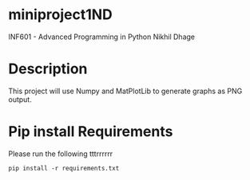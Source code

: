 # miniproject1ND

 INF601 - Advanced Programming in Python
 Nikhil Dhage

# Description
This project will use Numpy and MatPlotLib 
to generate graphs as PNG output.

# Pip install Requirements
Please run the following tttrrrrrr
```
pip install -r requirements.txt
```